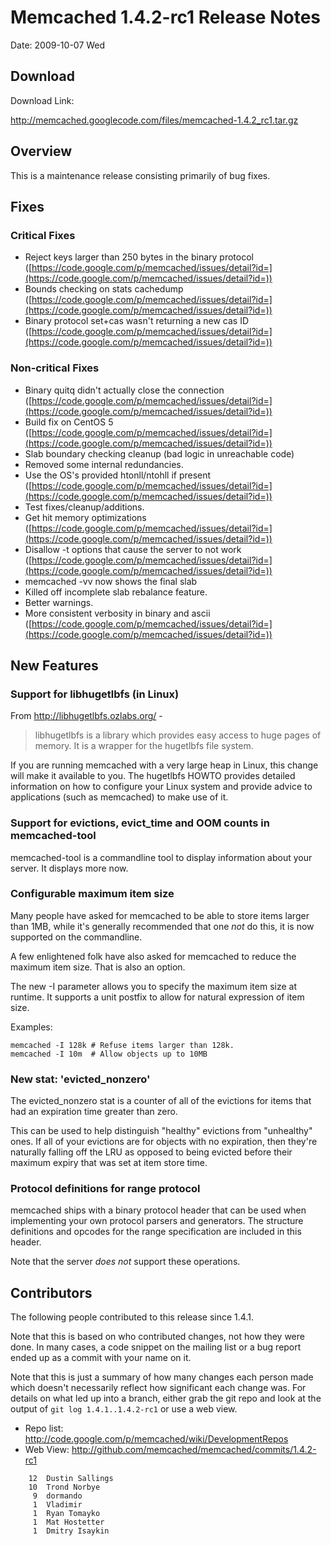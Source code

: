 # Memcached 1.4.2-rc1 Release Notes #

Date: 2009-10-07 Wed

## Download ##

Download Link:

http://memcached.googlecode.com/files/memcached-1.4.2_rc1.tar.gz

## Overview ##

This is a maintenance release consisting primarily of bug fixes.

## Fixes ##

### Critical Fixes ###

  * Reject keys larger than 250 bytes in the binary protocol ([https://code.google.com/p/memcached/issues/detail?id=](https://code.google.com/p/memcached/issues/detail?id=))
  * Bounds checking on stats cachedump ([https://code.google.com/p/memcached/issues/detail?id=](https://code.google.com/p/memcached/issues/detail?id=))
  * Binary protocol set+cas wasn't returning a new cas ID ([https://code.google.com/p/memcached/issues/detail?id=](https://code.google.com/p/memcached/issues/detail?id=))

### Non-critical Fixes ###

  * Binary quitq didn't actually close the connection ([https://code.google.com/p/memcached/issues/detail?id=](https://code.google.com/p/memcached/issues/detail?id=))
  * Build fix on CentOS 5 ([https://code.google.com/p/memcached/issues/detail?id=](https://code.google.com/p/memcached/issues/detail?id=))
  * Slab boundary checking cleanup (bad logic in unreachable code)
  * Removed some internal redundancies.
  * Use the OS's provided htonll/ntohll if present ([https://code.google.com/p/memcached/issues/detail?id=](https://code.google.com/p/memcached/issues/detail?id=))
  * Test fixes/cleanup/additions.
  * Get hit memory optimizations ([https://code.google.com/p/memcached/issues/detail?id=](https://code.google.com/p/memcached/issues/detail?id=))
  * Disallow -t options that cause the server to not work ([https://code.google.com/p/memcached/issues/detail?id=](https://code.google.com/p/memcached/issues/detail?id=))
  * memcached -vv now shows the final slab
  * Killed off incomplete slab rebalance feature.
  * Better warnings.
  * More consistent verbosity in binary and ascii ([https://code.google.com/p/memcached/issues/detail?id=](https://code.google.com/p/memcached/issues/detail?id=))

## New Features ##

### Support for libhugetlbfs (in Linux) ###

From http://libhugetlbfs.ozlabs.org/ -

> libhugetlbfs is a library which provides easy access to huge
> pages of memory. It is a wrapper for the hugetlbfs file
> system.

If you are running memcached with a very large heap in Linux, this
change will make it available to you.  The hugetlbfs HOWTO provides
detailed information on how to configure your Linux system and provide
advice to applications (such as memcached) to make use of it.

### Support for evictions, evict\_time and OOM counts in memcached-tool ###

memcached-tool is a commandline tool to display information about your
server.  It displays more now.

### Configurable maximum item size ###

Many people have asked for memcached to be able to store items larger
than 1MB, while it's generally recommended that one _not_ do this, it
is now supported on the commandline.

A few enlightened folk have also asked for memcached to reduce the
maximum item size.  That is also an option.

The new -I parameter allows you to specify the maximum item size at
runtime.  It supports a unit postfix to allow for natural expression
of item size.

Examples:

```
memcached -I 128k # Refuse items larger than 128k.
memcached -I 10m  # Allow objects up to 10MB
```

### New stat: 'evicted\_nonzero' ###

The evicted\_nonzero stat is a counter of all of the evictions for
items that had an expiration time greater than zero.

This can be used to help distinguish "healthy" evictions from
"unhealthy" ones.  If all of your evictions are for objects with no
expiration, then they're naturally falling off the LRU as opposed to
being evicted before their maximum expiry that was set at item store
time.

### Protocol definitions for range protocol ###

memcached ships with a binary protocol header that can be used when
implementing your own protocol parsers and generators.  The structure
definitions and opcodes for the range specification are included in
this header.

Note that the server _does not_ support these operations.

## Contributors ##

The following people contributed to this release since 1.4.1.

Note that this is based on who contributed changes, not how they were
done.  In many cases, a code snippet on the mailing list or a bug
report ended up as a commit with your name on it.

Note that this is just a summary of how many changes each person made
which doesn't necessarily reflect how significant each change was.
For details on what led up into a branch, either grab the git repo and
look at the output of `git log 1.4.1..1.4.2-rc1` or use a web view.

  * Repo list:  http://code.google.com/p/memcached/wiki/DevelopmentRepos
  * Web View: http://github.com/memcached/memcached/commits/1.4.2-rc1

```
    12  Dustin Sallings
    10  Trond Norbye
     9  dormando
     1  Vladimir
     1  Ryan Tomayko
     1  Mat Hostetter
     1  Dmitry Isaykin
```